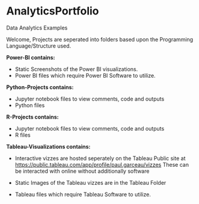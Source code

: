 # AnalyticsPortfolio
Data Analytics Examples

Welcome, Projects are seperated into folders based upon the Programming Language/Structure used.

**Power-BI contains:**
  - Static Screenshots of the Power BI visualizations.
  - Power BI files which require Power BI Software to utilize.

  
**Python-Projects contains:**
- Jupyter notebook files to view comments, code and outputs
- Python files

  
**R-Projects contains:**
  - Jupyter notebook files to view comments, code and outputs
  - R files


**Tableau-Visualizations contains:** 
  - Interactive vizzes are hosted seperately on the Tableau Public site at
   https://public.tableau.com/app/profile/paul.garceau/vizzes
  These can be interacted with online without additionally software

  - Static Images of the Tableau vizzes are in the Tableau Folder
  - Tableau files which require Tableau Software to utilize.


